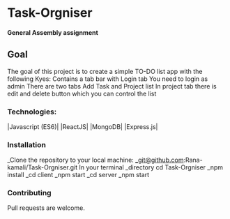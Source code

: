 # Task-Orgniser
#### General Assembly assignment 
## Goal
The goal of this project is to create a simple TO-DO list app with the following Kyes: Contains a tab bar with Login tab You need to login as admin There are two tabs Add Task and Project list In project tab there is edit and delete button which you can control the list
### Technologies:
|Javascript (ES6)|
|ReactJS|
|MongoDB|
|Express.js|


### Installation
_Clone the repository to your local machine:
_git@github.com:Rana-kamali/Task-Orgniser.git In your terminal
_directory cd Task-Orgniser
_npm install
_cd client
_npm start 
_cd server
_npm start
### Contributing
Pull requests are welcome.
